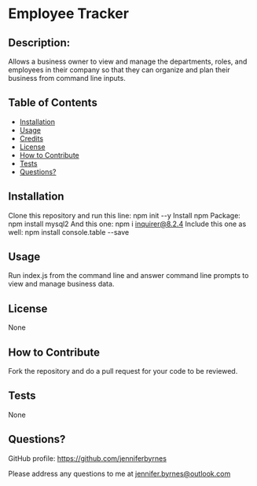 
# Employee Tracker


## Description:

Allows a business owner to view and manage the departments, roles, and employees in their company so that they can organize and plan their business from command line inputs.

## Table of Contents

- [Installation](#installation)
- [Usage](#usage)
- [Credits](#credits)
- [License](#license)
- [How to Contribute](#How-to-Contribute)
- [Tests](#Tests)
- [Questions?](#Questions)

## Installation

Clone this repository and run this line: npm init --y
Install npm Package:  npm install mysql2
And this one: npm i inquirer@8.2.4
Include this one as well:  npm install console.table --save

## Usage

Run index.js from the command line and answer command line prompts to view and manage business data.

## License

None

## How to Contribute

Fork the repository and do a pull request for your code to be reviewed.

## Tests

None

## Questions?

GitHub profile: https://github.com/jenniferbyrnes

Please address any questions to me at jennifer.byrnes@outlook.com
  
  